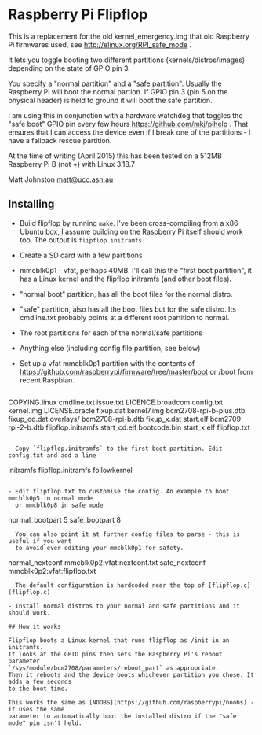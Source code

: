 # Raspberry Pi Flipflop

This is a replacement for the old kernel\_emergency.img that old Raspberry Pi 
firmwares used, see http://elinux.org/RPI_safe_mode .

It lets you toggle booting two different partitions (kernels/distros/images)
depending on the state of GPIO pin 3.

You specify a "normal partition" and a "safe partition". Usually the Raspberry Pi
will boot the normal partion. If GPIO pin 3 (pin 5 on the physical header) is
held to ground it will boot the safe partition. 

I am using this in conjunction with a hardware watchdog that toggles the "safe boot"
GPIO pin every few hours https://github.com/mkj/pihelp . That ensures that I 
can access the device even if I break one of the partitions - I have a fallback
rescue partition.

At the time of writing (April 2015) this has been tested on a 512MB Raspberry Pi B (not +) with Linux 3.18.7

Matt Johnston <matt@ucc.asn.au>

## Installing

- Build flipflop by running `make`. I've been cross-compiling from a x86 Ubuntu box,
  I assume building on the Raspberry Pi itself should work too. The output is `flipflop.initramfs`

- Create a SD card with a few partitions
 - mmcblk0p1 - vfat, perhaps 40MB. I'll call this the "first boot partition", it has 
   a Linux kernel and the flipflop initramfs (and other boot files).

 - "normal boot" partition, has all the boot files for the normal distro.
 - "safe" partition, also has all the boot files but for the safe distro. Its 
   cmdline.txt probably points at a different root partition to normal.
 - The root partitions for each of the normal/safe partitions
 - Anything else (including config file partition, see below)

- Set up a vfat mmcblk0p1 partition with the contents of 
  https://github.com/raspberrypi/firmware/tree/master/boot 
  or /boot from recent Raspbian. 
  ```
COPYING.linux           cmdline.txt         issue.txt 
LICENCE.broadcom        config.txt          kernel.img 
LICENSE.oracle          fixup.dat           kernel7.img 
bcm2708-rpi-b-plus.dtb  fixup_cd.dat        overlays/
bcm2708-rpi-b.dtb       fixup_x.dat         start.elf 
bcm2709-rpi-2-b.dtb     flipflop.initramfs  start_cd.elf 
bootcode.bin            start_x.elf         flipflop.txt
```

- Copy `flipflop.initramfs` to the first boot partition. Edit config.txt and add a line
  ```
initramfs flipflop.initramfs followkernel
```

- Edit flipflop.txt to customise the config. An example to boot mmcblk0p5 in normal mode
  or mmcblk0p8 in safe mode
  ```
normal_bootpart 5
safe_bootpart 8
```
  You can also point it at further config files to parse - this is useful if you want
  to avoid ever editing your mmcblk0p1 for safety.
  ```
normal_nextconf mmcblk0p2:vfat:nextconf.txt
safe_nextconf mmcblk0p2:vfat:flipflop.txt
```
  The default configuration is hardcoded near the top of [flipflop.c](flipflop.c)

- Install normal distros to your normal and safe partitions and it should work.

## How it works

Flipflop boots a Linux kernel that runs flipflop as /init in an initramfs.
It looks at the GPIO pins then sets the Raspberry Pi's reboot parameter 
`/sys/module/bcm2708/parameters/reboot_part` as appropriate. 
Then it reboots and the device boots whichever partition you chose. It adds a few seconds
to the boot time.

This works the same as [NOOBS](https://github.com/raspberrypi/noobs) - it uses the same
parameter to automatically boot the installed distro if the "safe mode" pin isn't held. 
